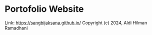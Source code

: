 # Portofolio Website
Link: https://sangbijaksana.github.io/
Copyright (c) 2024, Aldi Hilman Ramadhani
